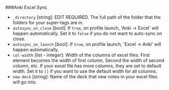 ###Anki Excel Sync

- `_directory` [string]: EDIT REQUIRED. The full path of the folder that the folders for your super-tags are in.
- `autosync_on_close` [bool]: If `true`, on profile launch, 'Anki -> Excel' will happen automatically. Set it to `false` if you do not want to auto-sync on close.
- `autosync_on_launch` [bool]: If `true`, on profile launch, 'Excel -> Anki' will happen automatically.
- `col-width` [list - integer]: Width of the columns of excel files. First element becomes the width of first column, Second the width of second column, etc. If your excel file has more columns, they are set to default width. Set it to `[]` if you want to use the default width for all columns.
- `new-deck` [string]: Name of the deck that new notes in your excel files will go into.
